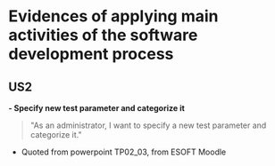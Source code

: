 # Evidences of applying main activities of the software development process
## US2
**- Specify new test parameter and categorize it**
>"As an administrator, I want to specify a new test parameter and categorize it."

- Quoted from powerpoint TP02_03, from ESOFT Moodle